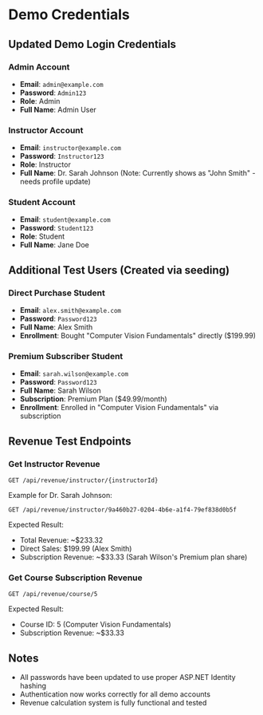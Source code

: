 # Demo Credentials

## Updated Demo Login Credentials

### Admin Account
- **Email**: `admin@example.com`
- **Password**: `Admin123`
- **Role**: Admin
- **Full Name**: Admin User

### Instructor Account
- **Email**: `instructor@example.com`
- **Password**: `Instructor123`
- **Role**: Instructor
- **Full Name**: Dr. Sarah Johnson (Note: Currently shows as "John Smith" - needs profile update)

### Student Account
- **Email**: `student@example.com`
- **Password**: `Student123`
- **Role**: Student
- **Full Name**: Jane Doe

## Additional Test Users (Created via seeding)

### Direct Purchase Student
- **Email**: `alex.smith@example.com`
- **Password**: `Password123`
- **Full Name**: Alex Smith
- **Enrollment**: Bought "Computer Vision Fundamentals" directly ($199.99)

### Premium Subscriber Student
- **Email**: `sarah.wilson@example.com`
- **Password**: `Password123`
- **Full Name**: Sarah Wilson
- **Subscription**: Premium Plan ($49.99/month)
- **Enrollment**: Enrolled in "Computer Vision Fundamentals" via subscription

## Revenue Test Endpoints

### Get Instructor Revenue
```
GET /api/revenue/instructor/{instructorId}
```

Example for Dr. Sarah Johnson:
```
GET /api/revenue/instructor/9a460b27-0204-4b6e-a1f4-79ef838d0b5f
```

Expected Result:
- Total Revenue: ~$233.32
- Direct Sales: $199.99 (Alex Smith)
- Subscription Revenue: ~$33.33 (Sarah Wilson's Premium plan share)

### Get Course Subscription Revenue
```
GET /api/revenue/course/5
```

Expected Result:
- Course ID: 5 (Computer Vision Fundamentals)
- Subscription Revenue: ~$33.33

## Notes
- All passwords have been updated to use proper ASP.NET Identity hashing
- Authentication now works correctly for all demo accounts
- Revenue calculation system is fully functional and tested